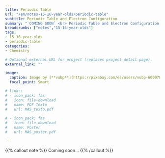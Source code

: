 ```yaml
---
title: Periodic Table
url: "/en/notes-15-16-year-olds/periodic-table"
subtitle: Periodic Table and Electron Configuration
summary: "`COMING SOON` <br> Periodic Table and Electron Configuration."
breadcrumbs: ["notes","15-16-year-olds"]
tags:
- 15-16-year-olds
- periodic-table
categories:
- Chemistry

# Optional external URL for project (replaces project detail page).
external_link: ""

image:
  caption: Image by [**vubp**](https://pixabay.com/es/users/vubp-6000785/) on [Pixabay](https://pixabay.com/es/)
  focal_point: Smart

# links:
# - icon_pack: fas
#   icon: file-download
#   name: PDF Texto
#   url: MAS_texto.pdf
  
# - icon_pack: fas
#   icon: file-download
#   name: Póster
#   url: MAS_poster.pdf

---
```


{{% callout note %}}
Coming soon...
{{% /callout %}}
